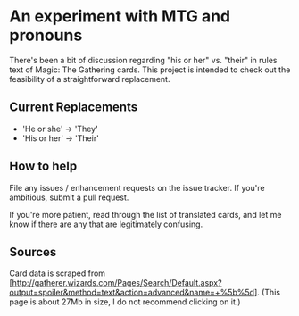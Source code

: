 # An experiment with MTG and pronouns

There's been a bit of discussion regarding "his or her" vs. "their" in rules text of Magic: The Gathering cards. This project is intended to check out the feasibility of a straightforward replacement.

## Current Replacements


* 'He or she' -> 'They'
* 'His or her' -> 'Their'

## How to help

File any issues / enhancement requests on the issue tracker. If you're ambitious, submit a pull request.

If you're more patient, read through the list of translated cards, and let me know if there are any that are legitimately confusing.

## Sources

Card data is scraped from [http://gatherer.wizards.com/Pages/Search/Default.aspx?output=spoiler&method=text&action=advanced&name=+%5b%5d]. (This page is about 27Mb in size, I do not recommend clicking on it.)
